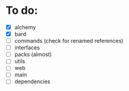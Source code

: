 # To do:

- [x] alchemy
- [x] bard
- [ ] commands (check for renamed references)
- [ ] interfaces
- [ ] packs (almost)
- [ ] utils
- [ ] web
- [ ] main
- [ ] dependencies